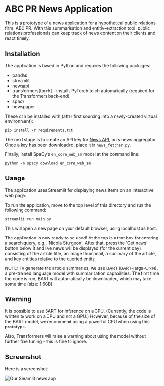# ABC PR News Application

This is a prototype of a news application for a hypothetical public relations firm, ABC PR. With this summarisation and entitiy-extraction tool, public relations professionals can keep track of news content on their clients and react timely. 

## Installation

The application is based in Python and requires the following packages:

* pandas 
* streamlit
* newsapi
* transformers[torch] - installs PyTorch torch automatically (required for the Transformers back-end)
* spacy
* newspaper

These can be installed with (after first sourcing into a newly-created virtual environment):

```
pip install -r requirements.txt
```

The next stage is to create an API key for [News API](https://newsapi.org), ours news aggregator. Once a key has been downloaded, place it in ```news_fetcher.py```.

Finally, install SpaCy's ```en_core_web_sm``` model at the command line:

```python -m spacy download en_core_web_sm```

## Usage

The application uses Streamlit for displaying news items on an interactive web page. 

To run the application, move to the top level of this directory and run the following command:

```
streamlit run main.py
```

This will open a new page on your default browser, using localhost as host. 

The application is now ready to be used! At the top is a text box for entering a search query, e.g., 'Nicola Sturgeon'. After that, press the 'Get news' button below it and live news will be displayed (for the current day), consisting of the article title, an image thumbnail, a summary of the article, and key entities relative to the queried entity. 

NOTE: To generate the article summaries, we use BART (BART-large-CNN), a pre-trained language model with summarisation capabilities. The first time the code is run, BART will automatically be downloaded, which may take some time (size: 1.6GB). 

## Warning

It is possible to use BART for inference on a CPU. (Currently, the code is written to work on a CPU and not a GPU.) However, because of the size of the BART model, we recommend using a powerful CPU when using this prototype.

Also, Transformers will raise a warning about using the model without further fine tuning - this is fine to ignore. 

## Screenshot

Here is a screenshot:

![Our Sreamlit news app](screenshots/screenshot_1.png)







